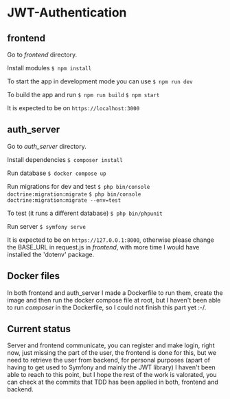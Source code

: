 # JWT-Authentication

## frontend

Go to *frontend* directory.

Install modules
`$ npm install`

To start the app in development mode you can use
`$ npm run dev`

To build the app and run
`$ npm run build`
`$ npm start`

It is expected to be on `https://localhost:3000`

##  auth_server

Go to *auth_server* directory.

Install dependencies
`$ composer install`

Run database
`$ docker compose up`

Run migrations for dev and test
`$ php bin/console doctrine:migration:migrate`
`$ php bin/console doctrine:migration:migrate --env=test`

To test (it runs a different database)
`$ php bin/phpunit`

Run server
`$ symfony serve`

It is expected to be on `https://127.0.0.1:8000`, otherwise please change the BASE_URL in request.js in *frontend*, with more time I would have installed the 'dotenv' package.

## Docker files

In both frontend and auth_server I made a Dockerfile to run them, create the image and then run the docker compose file at root, but I haven't been able to run *composer* in the Dockerfile, so I could not finish this part yet :-/.

## Current status

Server and frontend communicate, you can register and make login, right now, just missing the part of the user, the frontend is done for this, but we need to retrieve the user from backend, for personal purposes (apart of having to get used to Symfony and mainly the JWT library) I haven't been able to reach to this point, but I hope the rest of the work is valorated, you can check at the commits that TDD has been applied in both, frontend and backend.
